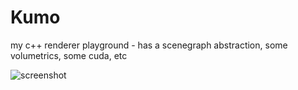 # Kumo

my c++ renderer playground - has a scenegraph abstraction, some volumetrics, some cuda, etc

![screenshot](https://i.imgur.com/odEdyzR.png)
